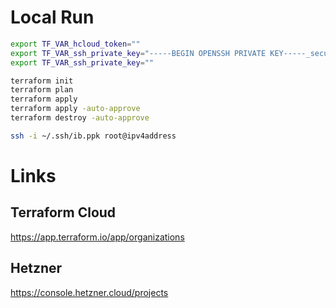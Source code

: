 # Local Run

```bash
export TF_VAR_hcloud_token=""
export TF_VAR_ssh_private_key="-----BEGIN OPENSSH PRIVATE KEY-----_secure_bit-----END OPENSSH PRIVATE KEY-----"
export TF_VAR_ssh_private_key=""

terraform init
terraform plan
terraform apply
terraform apply -auto-approve
terraform destroy -auto-approve
```

```bash
ssh -i ~/.ssh/ib.ppk root@ipv4address
```

# Links

## Terraform Cloud

https://app.terraform.io/app/organizations

## Hetzner

https://console.hetzner.cloud/projects